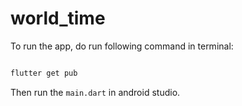 # world_time

To run the app, do run following command in terminal:
```bash

flutter get pub

```
Then run the `main.dart` in android studio.